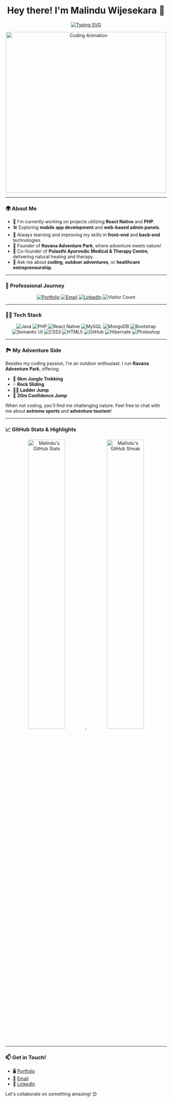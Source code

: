 <h1 align="center">Hey there! I'm Malindu Wijesekara 👋</h1>

<p align="center">
  <a href="https://github.com/malinduwmp">
    <img src="https://readme-typing-svg.demolab.com?font=Fira+Code&size=24&pause=1000&color=29F7FF&center=true&vCenter=true&width=500&lines=Software+Engineer+%7C+Adventure+Specialist;Full-Stack+Developer+%7C+Tech+Explorer;Passionate+about+Code+and+Adventure!" alt="Typing SVG" />
  </a>
</p>

<!-- Add an animated image below the typing effect -->
<p align="center">
  <img src="https://media.giphy.com/media/qgQUggAC3Pfv687qPC/giphy.gif" alt="Coding Animation" width="500" />
</p>

---

### 🌍 About Me

- 🔭 I'm currently working on projects utilizing **React Native** and **PHP**.
- 🛠️ Exploring **mobile app development** and **web-based admin panels**.
- 🌱 Always learning and improving my skills in **front-end** and **back-end** technologies.
- 🌟 Founder of **Ravana Adventure Park**, where adventure meets nature!
- 💼 Co-founder of **Pulasthi Ayurvedic Medical & Therapy Centre**, delivering natural healing and therapy.
- 💬 Ask me about **coding**, **outdoor adventures**, or **healthcare entrepreneurship**.

---

### 💼 Professional Journey

<p align="center">
  <a href="https://malinduwmp.github.io/Savindu-Yasara.portfolio/"><img src="https://img.shields.io/badge/Portfolio-%231E90FF.svg?style=for-the-badge&logo=google-chrome&logoColor=white" alt="Portfolio"></a>
  <a href="mailto:your.email@example.com"><img src="https://img.shields.io/badge/Email-%23D14836.svg?style=for-the-badge&logo=gmail&logoColor=white" alt="Email"></a>
  <a href="https://www.linkedin.com/in/malinduwmp/"><img src="https://img.shields.io/badge/LinkedIn-%230077B5.svg?style=for-the-badge&logo=linkedin&logoColor=white" alt="LinkedIn"></a>
  <!-- Add visitor count -->
  <img src="https://komarev.com/ghpvc/?username=malinduwmp&color=blue&style=flat-square&label=Visitors" alt="Visitor Count" />
</p>

---

### 🧑‍💻 Tech Stack

<p align="center">
  <img src="https://img.shields.io/badge/Java-%23ED8B00.svg?style=for-the-badge&logo=java&logoColor=white" alt="Java">
  <img src="https://img.shields.io/badge/PHP-%23777BB4.svg?style=for-the-badge&logo=php&logoColor=white" alt="PHP">
  <img src="https://img.shields.io/badge/React_Native-%2320232a.svg?style=for-the-badge&logo=react&logoColor=%2361DAFB" alt="React Native">
  <img src="https://img.shields.io/badge/MySQL-%2300f.svg?style=for-the-badge&logo=mysql&logoColor=white" alt="MySQL">
  <img src="https://img.shields.io/badge/MongoDB-%2347A248.svg?style=for-the-badge&logo=mongodb&logoColor=white" alt="MongoDB">
  <img src="https://img.shields.io/badge/Bootstrap-%23563D7C.svg?style=for-the-badge&logo=bootstrap&logoColor=white" alt="Bootstrap">
  <img src="https://img.shields.io/badge/Semantic_UI-%23000000.svg?style=for-the-badge&logo=semantic-ui-react&logoColor=white" alt="Semantic UI">
  <img src="https://img.shields.io/badge/CSS3-%231572B6.svg?style=for-the-badge&logo=css3&logoColor=white" alt="CSS3">
  <img src="https://img.shields.io/badge/HTML5-%23E34F26.svg?style=for-the-badge&logo=html5&logoColor=white" alt="HTML5">
  <img src="https://img.shields.io/badge/GitHub-%23121011.svg?style=for-the-badge&logo=github&logoColor=white" alt="GitHub">
  <img src="https://img.shields.io/badge/Hibernate-%233D348B.svg?style=for-the-badge&logo=hibernate&logoColor=white" alt="Hibernate">
  <img src="https://img.shields.io/badge/Photoshop-%2331A8FF.svg?style=for-the-badge&logo=adobe-photoshop&logoColor=white" alt="Photoshop">
</p>

---

### 🏞️ My Adventure Side

Besides my coding passion, I'm an outdoor enthusiast. I run **Ravana Adventure Park**, offering:
- 🌲 **6km Jungle Trekking**
- 💦 **Rock Sliding**
- 🤸‍♂️ **Ladder Jump**
- 💪 **20m Confidence Jump**

When not coding, you'll find me challenging nature. Feel free to chat with me about **extreme sports** and **adventure tourism**!

---

### 📈 GitHub Stats & Highlights

<p align="center">
  <a href="https://github.com/malinduwmp">
    <img src="https://github-readme-stats.vercel.app/api?username=malinduwmp&show_icons=true&theme=radical" alt="Malindu's GitHub Stats" width="48%" />
  </a>
  <a href="https://github.com/malinduwmp">
    <img src="https://github-readme-streak-stats.herokuapp.com/?user=malinduwmp&theme=radical" alt="Malindu's GitHub Streak" width="48%" />
  </a>
</p>

---

### 📫 Get in Touch!

- 🖥️ [Portfolio](https://malinduwmp.github.io/Savindu-Yasara.portfolio/)
- 📧 [Email](mailto:your.email@example.com)
- 💼 [LinkedIn](https://www.linkedin.com/in/malinduwmp/)

Let's collaborate on something amazing! 😊
